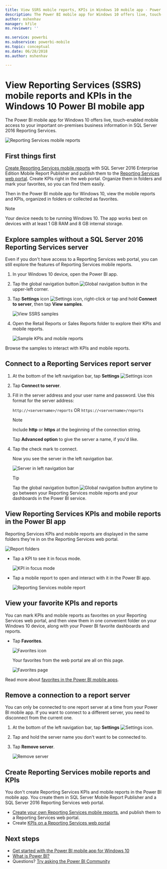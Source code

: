 ```yaml
---
title: View SSRS mobile reports, KPIs in Windows 10 mobile app - Power BI
description: The Power BI mobile app for Windows 10 offers live, touch-enabled mobile access to your important on-premises business information.
author: mshenhav
manager: kfile
ms.reviewer: ''

ms.service: powerbi
ms.subservice: powerbi-mobile
ms.topic: conceptual
ms.date: 06/28/2018
ms.author: mshenhav

---
```

# View Reporting Services (SSRS) mobile reports and KPIs in the Windows 10 Power BI mobile app
The Power BI mobile app for Windows 10 offers live, touch-enabled mobile access to your important on-premises business information in SQL Server 2016 Reporting Services. 

![Reporting Services mobile reports](././media/mobile-app-windows-10-ssrs-kpis-mobile-reports/power-bi-ssrs-mobile-report.png)

## First things first
[Create Reporting Services mobile reports](https://msdn.microsoft.com/library/mt652547.aspx) with SQL Server 2016 Enterprise Edition Mobile Report Publisher and publish them to the [Reporting Services web portal](https://msdn.microsoft.com/library/mt637133.aspx). Create KPIs right in the web portal. Organize them in folders and mark your favorites, so you can find them easily. 

Then in the Power BI mobile app for Windows 10, view the mobile reports and KPIs, organized in folders or collected as favorites. 

> [!NOTE]
> Your device needs to be running Windows 10. The app works best on devices with at least 1 GB RAM and 8 GB internal storage.
> 
> 

## Explore samples without a SQL Server 2016 Reporting Services server
Even if you don't have access to a Reporting Services web portal, you can still explore the features of Reporting Services mobile reports.

1. In your Windows 10 device, open the Power BI app.
2. Tap the global navigation button ![Global navigation button](././media/mobile-app-windows-10-ssrs-kpis-mobile-reports/powerbi_windows10_options_icon.png) in the upper-left corner.
3. Tap **Settings** icon ![Settings icon](./././media/mobile-app-windows-10-ssrs-kpis-mobile-reports/power-bi-settings-icon.png), right-click or tap and hold **Connect to server**, then tap **View samples**.
   
   ![View SSRS samples](./media/mobile-app-windows-10-ssrs-kpis-mobile-reports/power-bi-win10-connect-ssrs-samples.png)
4. Open the Retail Reports or Sales Reports folder to explore their KPIs and mobile reports.
   
   ![Sample KPIs and mobile reports](./media/mobile-app-windows-10-ssrs-kpis-mobile-reports/power-bi-win10-ssrs-sample-kpis.png)

Browse the samples to interact with KPIs and mobile reports.

## Connect to a Reporting Services report server
1. At the bottom of the left navigation bar, tap **Settings** ![Settings icon](./././media/mobile-app-windows-10-ssrs-kpis-mobile-reports/power-bi-settings-icon.png)
2. Tap **Connect to server**.
3. Fill in the server address and your user name and password. Use this format for the server address:
   
     `http://<servername>/reports`
     OR
     `https://<servername>/reports`
   
   > [!NOTE]
   > Include **http** or **https** at the beginning of the connection string.
   > 
   > 
   
    Tap **Advanced option** to give the server a name, if you'd like.
4. Tap the check mark to connect. 
   
   Now you see the server in the left navigation bar.
   
   ![Server in left navigation bar](./media/mobile-app-windows-10-ssrs-kpis-mobile-reports/power-bi-ssrs-mobile-report-server.png)
   
   >[!TIP]
   >Tap the global navigation button ![Global navigation button](././media/mobile-app-windows-10-ssrs-kpis-mobile-reports/powerbi_windows10_options_icon.png) anytime to go between your Reporting Services mobile reports and your dashboards in the Power BI service. 
   > 

## View Reporting Services KPIs and mobile reports in the Power BI app
Reporting Services KPIs and mobile reports are displayed in the same folders they're in on the Reporting Services web portal.

![Report folders](./media/mobile-app-windows-10-ssrs-kpis-mobile-reports/power-bi-ssrs-mobile-report-folders.png)

* Tap a KPI to see it in focus mode.
  
    ![KPI in focus mode](./media/mobile-app-windows-10-ssrs-kpis-mobile-reports/power-bi-ssrs-mobile-report-kpis.png)
* Tap a mobile report to open and interact with it in the Power BI app.
  
    ![Reporting Services mobile report](././media/mobile-app-windows-10-ssrs-kpis-mobile-reports/power-bi-ssrs-mobile-report.png)

## View your favorite KPIs and reports
You can mark KPIs and mobile reports as favorites on your Reporting Services web portal, and then view them in one convenient folder on your Windows 10 device, along with your Power BI favorite dashboards and reports.

* Tap **Favorites**.
  
   ![Favorites icon](./media/mobile-app-windows-10-ssrs-kpis-mobile-reports/power-bi-ssrs-mobile-report-favorite-menu.png)
  
   Your favorites from the web portal are all on this page.
  
   ![Favorites page](./media/mobile-app-windows-10-ssrs-kpis-mobile-reports/power-bi-windows-10-ssrs-favorites.png)

Read more about [favorites in the Power BI mobile apps](mobile-apps-favorites.md).

## Remove a connection to a report server
You can only be connected to one report server at a time from your Power BI mobile app. If you want to connect to a different server, you need to disconnect from the current one.

1. At the bottom of the left navigation bar, tap **Settings** ![Settings icon](./././media/mobile-app-windows-10-ssrs-kpis-mobile-reports/power-bi-settings-icon.png).
2. Tap and hold the server name you don't want to be connected to.
3. Tap **Remove server**.
   
    ![Remove server](./media/mobile-app-windows-10-ssrs-kpis-mobile-reports/power-bi-windows-10-ssrs-remove-server-menu.png)

## Create Reporting Services mobile reports and KPIs
You don't create Reporting Services KPIs and mobile reports in the Power BI mobile app. You create them in SQL Server Mobile Report Publisher and a SQL Server 2016 Reporting Services web portal.

* [Create your own Reporting Services mobile reports](https://msdn.microsoft.com/library/mt652547.aspx), and publish them to a Reporting Services web portal.
* Create [KPIs on a Reporting Services web portal](https://msdn.microsoft.com/library/mt683632.aspx)

## Next steps
* [Get started with the Power BI mobile app for Windows 10](mobile-windows-10-phone-app-get-started.md)  
* [What is Power BI?](../../designer/power-bi-overview.md)  
* Questions? [Try asking the Power BI Community](http://community.powerbi.com/)

